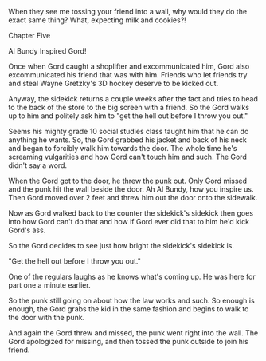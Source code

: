 
 

 

 

 

 

 

 

 

 

 




When they see me tossing your friend into a wall, why would they do the exact same thing?  What, expecting milk and cookies?!




 








Chapter Five


Al Bundy Inspired Gord!

Once when Gord caught a shoplifter and excommunicated him, Gord also excommunicated his friend that was with him.  Friends who let friends try and steal Wayne Gretzky's 3D hockey deserve to be kicked out.

Anyway, the sidekick returns a couple weeks after the fact and tries to head to the back of the store to the big screen with a friend.  So the Gord walks up to him and politely ask him to "get the hell out before I throw you out."

Seems his mighty grade 10 social studies class taught him that he can do anything he wants.  So, the Gord grabbed his jacket and back of his neck and began to forcibly walk him towards the door.  The whole time he's screaming vulgarities and how Gord can't touch him and such.  The Gord didn't say a word.

When the Gord got to the door, he threw the punk out.  Only Gord missed and the punk hit the wall beside the door.  Ah Al Bundy, how you inspire us.  Then Gord moved over 2 feet and threw him out the door onto the sidewalk.

Now as Gord walked back to the counter the sidekick's sidekick then goes into how Gord can't do that and how if Gord ever did that to him he'd kick Gord's ass.

So the Gord decides to see just how bright the sidekick's sidekick is. 

"Get the hell out before I throw you out."

One of the regulars laughs as he knows what's coming up.  He was here for part one a minute earlier.

So the punk still going on about how the law works and such.  So enough is enough, the Gord grabs the kid in the same fashion and begins to walk to the door with the punk.

And again the Gord threw and missed, the punk went right into the wall.  The Gord apologized for missing, and then tossed the punk outside to join his friend.
  
 

 
 

 
 